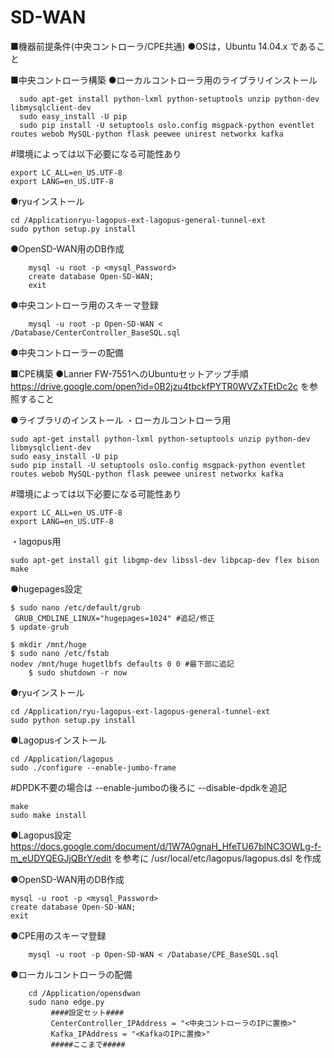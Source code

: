 # SD-WAN

■機器前提条件(中央コントローラ/CPE共通)
 ●OSは，Ubuntu 14.04.x であること


■中央コントローラ構築
 ●ローカルコントローラ用のライブラリインストール
	  
	  sudo apt-get install python-lxml python-setuptools unzip python-dev libmysqlclient-dev
	  sudo easy_install -U pip
	  sudo pip install -U setuptools oslo.config msgpack-python eventlet routes webob MySQL-python flask peewee unirest networkx kafka

#環境によっては以下必要になる可能性あり
	
	export LC_ALL=en_US.UTF-8
	export LANG=en_US.UTF-8
	
 ●ryuインストール

	cd /Applicationryu-lagopus-ext-lagopus-general-tunnel-ext
	sudo python setup.py install

●OpenSD-WAN用のDB作成

		mysql -u root -p <mysql_Password>
		create database Open-SD-WAN;
		exit

●中央コントローラ用のスキーマ登録

		mysql -u root -p Open-SD-WAN < /Database/CenterController_BaseSQL.sql

●中央コントローラーの配備













■CPE構築
●Lanner FW-7551へのUbuntuセットアップ手順
	https://drive.google.com/open?id=0B2jzu4tbckfPYTR0WVZxTEtDc2c
	を参照すること

●ライブラリのインストール
 ・ローカルコントローラ用

	sudo apt-get install python-lxml python-setuptools unzip python-dev libmysqlclient-dev
	sudo easy_install -U pip
	sudo pip install -U setuptools oslo.config msgpack-python eventlet routes webob MySQL-python flask peewee unirest networkx kafka

#環境によっては以下必要になる可能性あり

	export LC_ALL=en_US.UTF-8
	export LANG=en_US.UTF-8

・lagopus用

	sudo apt-get install git libgmp-dev libssl-dev libpcap-dev flex bison make

●hugepages設定

	$ sudo nano /etc/default/grub
	 GRUB_CMDLINE_LINUX="hugepages=1024" #追記/修正
	$ update-grub

	$ mkdir /mnt/huge
	$ sudo nano /etc/fstab
	nodev /mnt/huge hugetlbfs defaults 0 0 #最下部に追記
		$ sudo shutdown -r now

●ryuインストール
	
	cd /Application/ryu-lagopus-ext-lagopus-general-tunnel-ext
	sudo python setup.py install

●Lagopusインストール

	cd /Application/lagopus
	sudo ./configure --enable-jumbo-frame

#DPDK不要の場合は --enable-jumboの後ろに --disable-dpdkを追記

	make
	sudo make install

●Lagopus設定
https://docs.google.com/document/d/1W7A0gnaH_HfeTU67bINC3OWLg-f-m_eUDYQEGJjQBrY/edit
を参考に /usr/local/etc/lagopus/lagopus.dsl を作成

●OpenSD-WAN用のDB作成

	mysql -u root -p <mysql_Password>
	create database Open-SD-WAN;
	exit

●CPE用のスキーマ登録

		mysql -u root -p Open-SD-WAN < /Database/CPE_BaseSQL.sql

●ローカルコントローラの配備

		cd /Application/opensdwan
		sudo nano edge.py
			 ####設定セット####
			 CenterController_IPAddress = "<中央コントローラのIPに置換>"
			 Kafka_IPAddress = "<KafkaのIPに置換>"
			 #####ここまで#####

